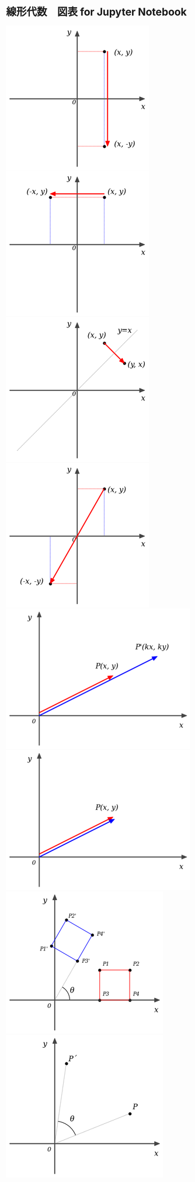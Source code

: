 線形代数　図表 for Jupyter Notebook
===

<img src="fig02_01.png" alt="fig02_01" />
<img src="fig02_02.png" alt="fig02_02" />
<img src="fig02_03.png" alt="fig02_03" />
<img src="fig02_04.png" alt="fig02_04" />
<img src="fig02_05.png" alt="fig02_05" />
<img src="fig02_06.png" alt="fig02_06" />
<img src="fig02_07.png" alt="fig02_07" />
<img src="fig02_08.png" alt="fig02_08" />
